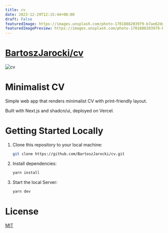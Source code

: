 ```yaml
---
title: cv
date: 2023-12-29T12:15:44+08:00
draft: False
featuredImage: https://images.unsplash.com/photo-1701888203979-b7ae62de6319?ixid=M3w0NjAwMjJ8MHwxfHJhbmRvbXx8fHx8fHx8fDE3MDM4MjMzMzJ8&ixlib=rb-4.0.3
featuredImagePreview: https://images.unsplash.com/photo-1701888203979-b7ae62de6319?ixid=M3w0NjAwMjJ8MHwxfHJhbmRvbXx8fHx8fHx8fDE3MDM4MjMzMzJ8&ixlib=rb-4.0.3
---
```


# [BartoszJarocki/cv](https://github.com/BartoszJarocki/cv)

![cv](https://github.com/BartoszJarocki/cv/assets/1017620/79bdb9fc-0b20-4d2c-aafe-0526ad4a71d2)

# Minimalist CV

Simple web app that renders minimalist CV with print-friendly layout.

Built with Next.js and shadcn/ui, deployed on Vercel.

# Getting Started Locally

1. Clone this repository to your local machine:

    ```bash
    git clone https://github.com/BartoszJarocki/cv.git
    ```
3. Install dependencies:

    ```bash
    yarn install
    ```
4. Start the local Server:

    ```bash
    yarn dev
    ```
    
# License

[MIT](https://choosealicense.com/licenses/mit/)

